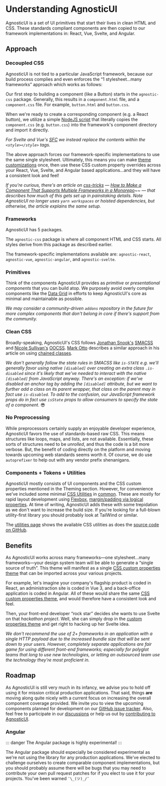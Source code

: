 # Understanding AgnosticUI

AgnosticUI is a set of UI primitives that start their lives in clean HTML and CSS. These standards compliant components are then copied to our framework implementations in: React, Vue, Svelte, and Angular.

## Approach

### Decoupled CSS

AgnosticUI is not tied to a particular JavaScript framework, because our build process complies and even enforces the &ldquo;1 stylesheet…many frameworks&rdquo; approach which works as follows:

<div class="mbe24"></div>

Our first step to building a component (like a Button) starts in the `agnostic-css` package. Generally, this results in a `component.html` file, and a `component.css` file. For example, `button.html` and `button.css`.

<div class="mbe24"></div>

When we're ready to create a corresponding component (e.g. a React button), we utilize a simple [NodeJS script](https://nodejs.org/en/) that literally copies the `component.css` (e.g. `button.css`) into the framework's component directory and import it directly.

<div class="mbe16"></div>

_For Svelte and Vue's [SFC](https://v3.vuejs.org/guide/single-file-component.html) we instead replace the contents within the `<style></style>` tags._

<div class="mbe24"></div>

The above approach forces our framework-specific implementations to use the same single stylesheet. Ultimately, this means you can make [theme customizations](https://agnosticui.com/docs/theming.html#example-of-theming-with-css-custom-properties) once, then use these CSS custom property overrides across your React, Vue, Svelte, and Angular based applications…and they will have a consistent look and feel!

<div class="mbe24"></div>

_If you're curious, there's an article on [css-tricks](https://css-tricks.com/) — [How to Make a Component That Supports Multiple Frameworks in a Monorepo](https://css-tricks.com/make-a-component-multiple-frameworks-in-a-monorepo/)~~ — that describes how much of this gets set up in painstaking details. Note AgnosticUI no longer uses `yarn workspaces` or hoisted dependencies, but otherwise, the article explains the same setup._

### Frameworks

AgnosticUI has 5 packages.

<div class="mbe24"></div>

The `agnostic-css` package is where all component HTML and CSS starts. All styles derive from this package as described earlier.

<div class="mbe24"></div>

The framework-specific implementations available are: `agnostic-react`, `agnostic-vue`, `agnostic-angular`, and `agnostic-svelte`.

<div class="mbe24"></div>

### Primitives

Think of the components AgnosticUI provides as _primitive_ or _presentational components_ that you can build atop. We purposely avoid overly complex components like the [Data Grid](https://www.w3.org/TR/wai-aria-practices/examples/grid/dataGrids.html) in efforts to keep AgnosticUI's core as minimal and maintainable as possible.

<div class="mbe24"></div>

 _We may consider a community-driven `addons` repository in the future for more complex components that don't belong in core if there's support from the community._

### Clean CSS

Broadly-speaking, AgnosticUI's CSS follows [Jonathan Snook's](https://snook.ca/) [SMACSS](http://smacss.com/) and [Nicole Sullivan's](http://www.stubbornella.org/content/) [OOCSS](https://github.com/stubbornella/oocss/tree/master/oocss#overview). [Mark Otto](https://markdotto.com/about/) describes a similar approach in his article on using [chained classes](https://markdotto.com/2012/02/16/scope-css-classes-with-prefixes/).

<div class="mbe24"></div>

_We don't generally follow the state rules in SMACSS like `is-STATE` e.g. we'll generally favor using native `[disabled]` over creating an extra class `.is-disabled` since it's likely that we've needed to interact with the native `[disabled]` from JavaScript anyway. There's an exception: if we've disabled an anchor tag by adding the `[disabled]` attribute, but we want to further add a class on its parent wrapper, that class on the parent may in fact use `is-disabled`. To add to the confusion, our JavaScript framework props do in fact use `isState` props to allow consumers to specify the state of a component._ 😎

### No Preprocessing

While preprocessors certainly supply an enjoyable developer experience, AgnosticUI favors the use of standards-based raw CSS. This means structures like loops, maps, and lists, are not available. Essentially, these sorts of structures need to be _unrolled_, and thus the code is a bit more verbose. But, the benefit of coding directly on the platform and moving towards upcoming web standards seems worth it. Of course, we do use `autoprefixer` to help out with any vendor prefix shenanigans.

<div class="mbe24"></div>

### Components + Tokens + Utilities

AgnosticUI mostly consists of UI components and the CSS custom properties mentioned in the Theming section. However, for convenience we've included some minimal [CSS Utilities](https://css-tricks.com/need-css-utility-library/) in [common](https://github.com/AgnosticUI/agnosticui/tree/master/agnostic-css/public/css-src). These are mostly for rapid layout development using [Flexbox](https://developer.mozilla.org/en-US/docs/Learn/CSS/CSS_layout/Flexbox), [margin/padding via logical properties](https://developer.mozilla.org/en-US/docs/Web/CSS/CSS_Logical_Properties). At time of writing, AgnosticUI adds these with some trepidation as we don't want to increase the build size. If you're looking for a full-blown utility-first library you should probably look at TailWind or similar.

<div class="mbe24"></div>

The [utilities page](./utilities.md) shows the available CSS utilities as does the [source code on GitHub](https://github.com/AgnosticUI/agnosticui/blob/master/agnostic-css/public/css-dist/common.concat.css#L276).

## Benefits

As AgnosticUI works across many frameworks—one stylesheet…many frameworks—your design system team will be able to generate a &ldquo;single source of truth&rdquo;. This theme will manifest as a single [CSS custom properties theme](https://agnosticui.com/docs/theming.html) that can be imported across your various projects.

<div class="mbe24"></div>

For example, let's imagine your company's flagship product is coded in React, an administraction site is coded in Vue 3, and a back-office application is coded in Angular. All of these would share the same [CSS custom properties theme](https://agnosticui.com/docs/theming.html), and would therefore have a consistent look and feel.

<div class="mbe24"></div>

Then, your front-end developer &ldquo;rock star&rdquo; decides she wants to use Svelte on that _hackathon project_. Well, she can simply drop in the [custom properties theme](https://agnosticui.com/docs/theming.html) and get right to hacking up her Svelte idea.

<div class="mbe24"></div>

_We don't recommend the use of 2+ frameworks in an application with a single HTTP payload due to the increased bundle size that will be sent down to your users. However, completely separate applications are fair game for using different front-end frameworks; especially for polyglot teams that long to use new technologies, or letting an outsourced team use the technology they're most proficient in._

## Roadmap 

As AgnosticUI is still very much in its infancy, we advise you to hold off using it for mission critical production applications. That said, things **are** moving along quite nicely with a current focus on increasing the overall component coverage provided. We invite you to view the upcoming components planned for development on our [GitHub issue tracker](https://github.com/AgnosticUI/agnosticui/issues). Also, feel free to participate in our [discussions](https://github.com/AgnosticUI/agnosticui/discussions) or help us out by [contributing to AgnosticUI](https://github.com/AgnosticUI/agnosticui/blob/master/CONTRIBUTING.md).

### Angular

::: danger
The Angular package is highly experimental!
:::

The Angular package should especially be considered experimental as we're not using the library for any production applications. We've elected to challenge ourselves to create comparable component implementations, but you should probably assume there will be bugs that you may need to contribute your own pull request patches for if you elect to use it for your projects. You've been warned `¯\_(ツ)_/¯`
